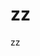 <!--
 * @Author: Ewithome 1104094894@qq.com
 * @Date: 2023-02-21 09:40:13
 * @LastEditors: Ewithome 1104094894@qq.com
 * @LastEditTime: 2023-02-21 09:52:57
 * @FilePath: \zz\README.md
 * @Description: 
-->
# zz
zz

